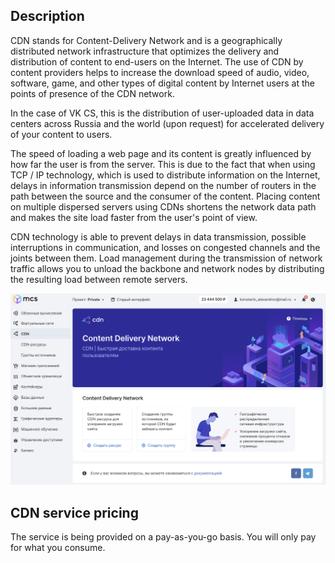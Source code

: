 Description
-----------

CDN stands for Content-Delivery Network and is a geographically distributed network infrastructure that optimizes the delivery and distribution of content to end-users on the Internet. The use of CDN by content providers helps to increase the download speed of audio, video, software, game, and other types of digital content by Internet users at the points of presence of the CDN network.

In the case of VK CS, this is the distribution of user-uploaded data in data centers across Russia and the world (upon request) for accelerated delivery of your content to users.

The speed of loading a web page and its content is greatly influenced by how far the user is from the server. This is due to the fact that when using TCP / IP technology, which is used to distribute information on the Internet, delays in information transmission depend on the number of routers in the path between the source and the consumer of the content. Placing content on multiple dispersed servers using CDNs shortens the network data path and makes the site load faster from the user's point of view.

CDN technology is able to prevent delays in data transmission, possible interruptions in communication, and losses on congested channels and the joints between them. Load management during the transmission of network traffic allows you to unload the backbone and network nodes by distributing the resulting load between remote servers.

![](./assets/1600919110398-1600919110398.png)

CDN service pricing
-------------------

The service is being provided on a pay-as-you-go basis. You will only pay for what you consume.